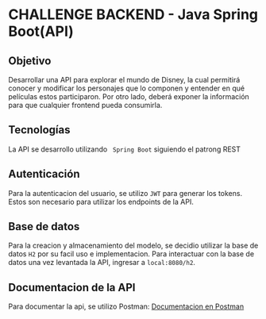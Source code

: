 # CHALLENGE BACKEND - Java Spring Boot(API)

## Objetivo

Desarrollar una API para explorar el mundo de Disney, la cual permitirá conocer y modificar los
personajes que lo componen y entender en qué películas estos participaron. Por otro lado, deberá
exponer la información para que cualquier frontend pueda consumirla.

## Tecnologías

La API se desarrollo utilizando ``` Spring Boot``` siguiendo el patrong REST

## Autenticación

Para la autenticacion del usuario, se utilizo ``` JWT ``` para generar los tokens. Estos son necesario para utilizar los endpoints de la API.


## Base de datos

Para la creacion y almacenamiento del modelo, se decidio utilizar la base de datos ``` H2 ``` por su facil uso e implementacion.
Para interactuar con la base de datos una vez levantada la API, ingresar a ``` local:8080/h2 ```.

## Documentacion de la API

Para documentar la api, se utilizo Postman:
[Documentacion en Postman](https://www.postman.com/pablo97758/workspace/challenge-alkemy/collection/11694978-f5d65b3a-1640-4fa0-ad4d-4ca53c932ea3?ctx=documentation)


